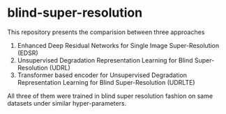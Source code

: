# blind-super-resolution

This repository presents the comparision between three approaches

1. Enhanced Deep Residual Networks for Single Image Super-Resolution (EDSR)
2. Unsupervised Degradation Representation Learning for Blind Super-Resolution (UDRL) 
3. Transformer based encoder for  Unsupervised Degradation Representation Learning for Blind Super-Resolution (UDRLTE)

All three of them were trained in blind super resolution fashion on same datasets under similar hyper-parameters.
